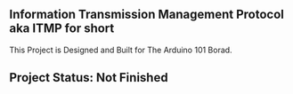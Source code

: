 ## Information Transmission Management Protocol aka ITMP for short
This Project is Designed and Built for The Arduino 101 Borad.
## Project Status: Not Finished
